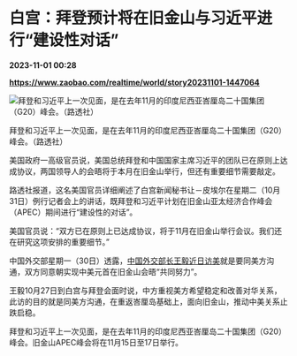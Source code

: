 # 白宫：拜登预计将在旧金山与习近平进行“建设性对话”

**2023-11-01 00:28**

**https://www.zaobao.com/realtime/world/story20231101-1447064**

![拜登和习近平上一次见面，是在去年11月的印度尼西亚峇厘岛二十国集团（G20）峰会。（路透社）](https://static.zaobao.com/s3fs-public/styles/article_large_full/public/articles/2023/11/01/2023-10-06T152146Z1188249206RC2XLX9QNIQRRTRMADP3USA-CHINA-BIDEN-XI_1.JPG?itok=U5BaJoTH "拜登和习近平上一次见面，是在去年11月的印度尼西亚峇厘岛二十国集团（G20）峰会。（路透社）")

拜登和习近平上一次见面，是在去年11月的印度尼西亚峇厘岛二十国集团（G20）峰会。（路透社）

美国政府一高级官员说，美国总统拜登和中国国家主席习近平的团队已在原则上达成协议，两国领导人的会晤将于本月在旧金山举行，但还有重要细节需要敲定。

路透社报道，这名美国官员详细阐述了白宫新闻秘书让－皮埃尔在星期二（10月31日）例行记者会上的讲话，既拜登和习近平计划在旧金山亚太经济合作峰会（APEC）期间进行“建设性的对话”。

美国官员说：“双方已在原则上已达成协议，将于11月在旧金山举行会议。我们还在研究这项安排的重要细节。”

中国外交部星期一（30日）透露，[中国外交部长王毅近日访美](https://www.zaobao.com/news/china/story20231031-1446821)就是要同美方沟通，双方同意朝实现中美元首在旧金山会晤“共同努力”。

王毅10月27日到白宫与拜登会面时说，中方重视美方希望稳定和改善对华关系，此访的目的就是同美方沟通，在重返峇厘岛基础上，面向旧金山，推动中美关系止跌启稳。

拜登和习近平上一次见面，是在去年11月的印度尼西亚峇厘岛二十国集团（G20）峰会。旧金山APEC峰会将在11月15日至17日举行。